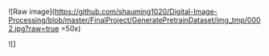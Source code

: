 
![Raw image](https://github.com/shauming1020/Digital-Image-Processing/blob/master/FinalProject/GeneratePretrainDataset/img_tmp/0002.jpg?raw=true =50x)

![]
